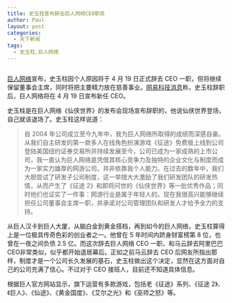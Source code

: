 ```yaml
---
title: 史玉柱宣布辞去巨人网络CEO职务
author: Paul
layout: post
categories:
  - 天下新闻
tags:
  - 史玉柱,巨人网络
---  
```


<img style="display: block; margin-left: auto; margin-right: auto;" src="http://img.hz.mk/2013-0406/syz.jpg" alt="" />

<a href="http://www.ztgame.com/" target="_blank">巨人网络</a>宣布，史玉柱因个人原因将于 4 月 19 日正式辞去 CEO 一职，但将继续保留董事会主席，同时将把主要精力放在慈善事业。<a href="http://tech.163.com/13/0409/21/8S23AGIU000915BF.html" target="_blank">网易科技消息</a>称，史玉柱辞职后，巨人网络将在 4 月 19 日宣布新任 CEO。

史玉柱是在巨人网络《仙侠世界》的发布会现场宣布辞职的，他说仙侠世界登场，自己就该退场了。史玉柱这样说道：

> 自 2004 年公司成立至今九年中，我为巨人网络所取得的成绩而深感自豪。从我们自主研发的第一款多人在线角色扮演游戏《征途》免费版上线到公司登陆美国纽约证券交易所并持续发展至今，公司已成为一家成熟的上市公司，我一直认为巨人网络是凭借其核心竞争力及独特的企业文化与制度而成为一家实力雄厚的网游公司，并非依靠我个人能力。在过去的数年中，我们大胆尝试了研发子公司制度，这一举措大大激励了我们研发团队的研发热情，从而产生了《征途 2》和即将问世的《仙侠世界》等一批优秀作品；同时他们也证实了一件事：网游行业是属于年轻人的。现在我很高兴能够继续担任公司董事会主席一职，并承诺对公司管理团队和研发人才给予全力的支持。

从巨人汉卡到巨人大厦，从脑白金到黄金搭档，再到如今的巨人网络，史玉柱算得上是一位极具传奇色彩的创业者之一。他曾在 5 年时间内跻身财富榜第 8 位，也曾在一夜之间负债 2.5 亿。而这次辞去巨人网络 CEO 一职，和马云辞去阿里巴巴CEO非常类似，似乎都开始退居幕后。正如之前马云辞去 CEO 后网友所指出那样，制度才是一个公司长久发展的基石，史玉柱做出这个决定，显然在这方面对自己的公司充满了信心。不过对于 CEO 接班人，目前还不知道具体信息。

根据巨人官方网站显示，旗下运营有多款游戏，包括老《征途》系列、《征途 2》、《巨人》、《仙途》、《黄金国度》、《艾尔之光》和《巫师之怒》等。